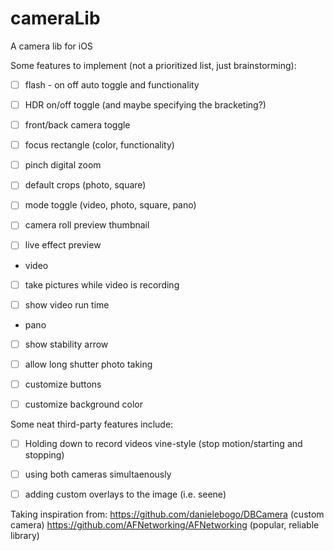 cameraLib
=========

A camera lib for iOS

Some features to implement (not a prioritized list, just brainstorming):

- [ ] flash - on off auto toggle and functionality
 
- [ ] HDR on/off toggle (and maybe specifying the bracketing?)

- [ ] front/back camera toggle

- [ ] focus rectangle (color, functionality)

- [ ] pinch digital zoom

- [ ] default crops (photo, square)

- [ ] mode toggle (video, photo, square, pano)

- [ ] camera roll preview thumbnail

- [ ] live effect preview

- video 

 - [ ] take pictures while video is recording

 - [ ] show video run time

- pano

 - [ ] show stability arrow

 - [ ]  allow long shutter photo taking

- [ ] customize buttons

- [ ] customize background color



Some neat third-party features include:

- [ ] Holding down to record videos vine-style (stop motion/starting and stopping)

- [ ] using both cameras simultaenously

- [ ] adding custom overlays to the image (i.e. seene)


Taking inspiration from:
https://github.com/danielebogo/DBCamera (custom camera)
https://github.com/AFNetworking/AFNetworking (popular, reliable library)
